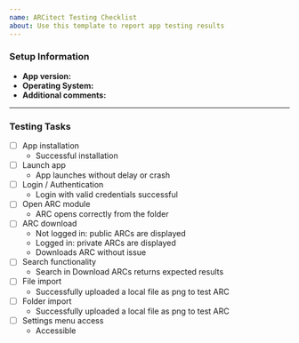 ```yaml
---
name: ARCitect Testing Checklist
about: Use this template to report app testing results
---
```


### Setup Information
- **App version:** 
- **Operating System:** 
- **Additional comments:** 

---

### Testing Tasks

- [ ] App installation  
  - Successful installation
- [ ] Launch app  
  - App launches without delay or crash
- [ ] Login / Authentication  
  - Login with valid credentials successful
- [ ] Open ARC module  
  - ARC opens correctly from the folder
- [ ] ARC download  
  - Not logged in: public ARCs are displayed
  - Logged in: private ARCs are displayed
  - Downloads ARC without issue
- [ ] Search functionality  
  - Search in Download ARCs returns expected results
- [ ] File import
  - Successfully uploaded a local file as png to test ARC
- [ ] Folder import
  - Successfully uploaded a local file as png to test ARC
- [ ] Settings menu access  
  - Accessible
